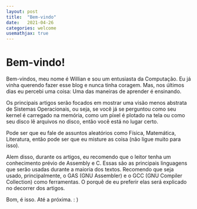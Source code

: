 ```yaml
---
layout: post
title:  "Bem-vindo"
date:   2021-04-26
categories: welcome
usemathjax: true
---
```


# Bem-vindo!

Bem-vindos, meu nome é Willian e sou um entusiasta da Computação.  Eu já vinha querendo fazer esse blog e nunca tinha coragem. Mas, nos últimos dias eu percebi uma coisa: Uma das maneiras de aprender é ensinando.

Os principais artigos serão focados em mostrar uma visão menos abstrata de Sistemas Operacionais, ou seja, se você já se perguntou como seu kernel é carregado na memória, como um pixel é plotado na tela ou como seu disco lê arquivos no disco, então você está no lugar certo.

Pode ser que eu fale de assuntos aleatórios como Física, Matemática, Literatura, então pode ser que eu misture as coisa (não ligue muito para isso).

Alem disso, durante os artigos, eu recomendo que o leitor tenha um conhecimento prévio de Assembly e C. Essas são as principais linguagens que serão usadas durante a maioria dos textos. Recomendo que seja usado, principalmente, o GAS (GNU Assembler) e o GCC (GNU Compiler Collection) como ferramentas. O porquê de eu preferir elas será explicado no decorrer dos artigos.

Bom, é isso. Até a próxima. : )
